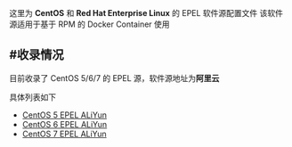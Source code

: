 这里为 **CentOS** 和 **Red Hat Enterprise Linux** 的 EPEL 软件源配置文件
该软件源适用于基于 RPM 的 Docker Container 使用

#收录情况
--------
目前收录了 CentOS 5/6/7 的 EPEL 源，软件源地址为**阿里云**

具体列表如下

- [CentOS 5 EPEL ALiYun](centos_5_epel_aliyun.repo)
- [CentOS 6 EPEL ALiYun](centos_6_epel_aliyun.repo)
- [CentOS 7 EPEL ALiYun](centos_7_epel_aliyun.repo)

